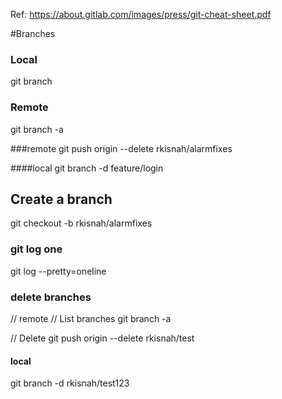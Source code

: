 Ref: https://about.gitlab.com/images/press/git-cheat-sheet.pdf

#Branches
### Local
git branch
### Remote
git branch -a


###remote
git push origin --delete rkisnah/alarmfixes

####local
git branch -d feature/login

## Create a branch
git checkout -b rkisnah/alarmfixes

### git log one 
git log --pretty=oneline

### delete branches
// remote
// List branches
git branch -a

// Delete
git push origin --delete rkisnah/test
  
#### local
git branch -d rkisnah/test123
